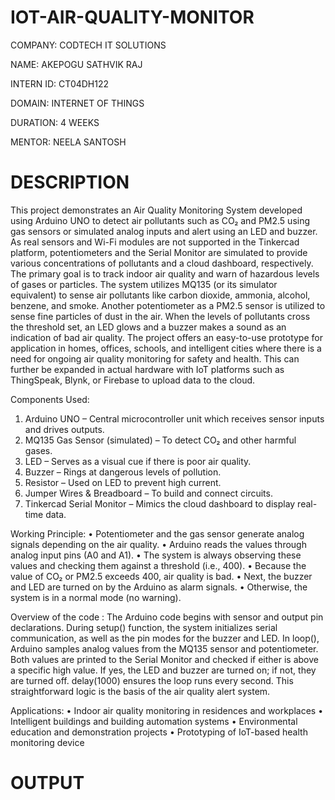 # IOT-AIR-QUALITY-MONITOR

COMPANY: CODTECH IT SOLUTIONS

NAME: AKEPOGU SATHVIK RAJ

INTERN ID: CT04DH122

DOMAIN: INTERNET OF THINGS

DURATION: 4 WEEKS

MENTOR: NEELA SANTOSH

# DESCRIPTION

This project demonstrates an Air Quality Monitoring System developed using Arduino UNO to detect air pollutants such as CO₂ and PM2.5 using gas sensors or simulated analog inputs and alert using an LED and buzzer. As real sensors and Wi-Fi modules are not supported in the Tinkercad platform, potentiometers and the Serial Monitor are simulated to provide various concentrations of pollutants and a cloud dashboard, respectively.
The primary goal is to track indoor air quality and warn of hazardous levels of gases or particles. The system utilizes MQ135 (or its simulator equivalent) to sense air pollutants like carbon dioxide, ammonia, alcohol, benzene, and smoke. Another potentiometer as a PM2.5 sensor is utilized to sense fine particles of dust in the air. When the levels of pollutants cross the threshold set, an LED glows and a buzzer makes a sound as an indication of bad air quality.
The project offers an easy-to-use prototype for application in homes, offices, schools, and intelligent cities where there is a need for ongoing air quality monitoring for safety and health. This can further be expanded in actual hardware with IoT platforms such as ThingSpeak, Blynk, or Firebase to upload data to the cloud.

Components Used:
1. Arduino UNO – Central microcontroller unit which receives sensor inputs and drives outputs.
2. MQ135 Gas Sensor (simulated) – To detect CO₂ and other harmful gases.
3. LED – Serves as a visual cue if there is poor air quality.
4. Buzzer – Rings at dangerous levels of pollution.
5. Resistor – Used on LED to prevent high current.
6. Jumper Wires & Breadboard – To build and connect circuits.
7. Tinkercad Serial Monitor – Mimics the cloud dashboard to display real-time data.

Working Principle:
• Potentiometer and the gas sensor generate analog signals depending on the air quality.
• Arduino reads the values through analog input pins (A0 and A1).
• The system is always observing these values and checking them against a threshold (i.e., 400).
• Because the value of CO₂ or PM2.5 exceeds 400, air quality is bad.
• Next, the buzzer and LED are turned on by the Arduino as alarm signals.
• Otherwise, the system is in a normal mode (no warning).


Overview of the code :
The Arduino code begins with sensor and output pin declarations. During setup() function, the system initializes serial communication, as well as the pin modes for the buzzer and LED.
In loop(), Arduino samples analog values from the MQ135 sensor and potentiometer. Both values are printed to the Serial Monitor and checked if either is above a specific high value. If yes, the LED and buzzer are turned on; if not, they are turned off. delay(1000) ensures the loop runs every second.
This straightforward logic is the basis of the air quality alert system.


Applications:
• Indoor air quality monitoring in residences and workplaces 
• Intelligent buildings and building automation systems
• Environmental education and demonstration projects 
• Prototyping of IoT-based health monitoring device


# OUTPUT 

